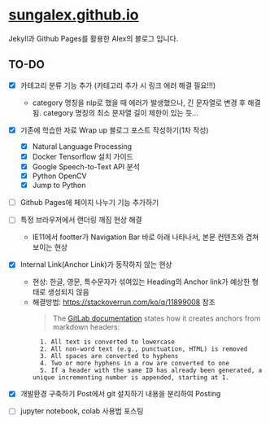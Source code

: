 # [sungalex.github.io](https://sungalex.github.io)

Jekyll과 Github Pages를 활용한 Alex의 블로그 입니다.

## TO-DO

- [x] 카테고리 분류 기능 추가 (카테고리 추가 시 링크 에러 해결 필요!!!)
  - category 명칭을 nlp로 했을 때 에러가 발생했으나, 긴 문자열로 변경 후 해결됨. category 명칭의 최소 문자열 길이 제한이 있는 듯...
- [x] 기존에 학습한 자료 Wrap up 블로그 포스트 작성하기(1차 작성)
  - [x] Natural Language Processing
  - [x] Docker Tensorflow 설치 가이드
  - [x] Google Speech-to-Text API 분석
  - [x] Python OpenCV
  - [x] Jump to Python
- [ ] Github Pages에 페이지 나누기 기능 추가하기
- [ ] 특정 브라우저에서 랜더링 깨짐 현상 해결
  - IE11에서 footter가 Navigation Bar 바로 아래 나타나서, 본문 컨텐츠와 겹쳐 보이는 현상
- [x] Internal Link(Anchor Link)가 동작하지 않는 현상
  - 현상: 한글, 영문, 특수문자가 섞여있는 Heading의 Anchor link가 예상한 형태로 생성되지 않음
  - 해결방법: <https://stackoverrun.com/ko/q/11899008> 참조
    > The [GitLab documentation](https://gitlab.com/help/user/markdown.md#header-ids-and-links) states how it creates anchors from markdown headers:
    ~~~
      1. All text is converted to lowercase
      2. All non-word text (e.g., punctuation, HTML) is removed
      3. All spaces are converted to hyphens
      4. Two or more hyphens in a row are converted to one
      5. If a header with the same ID has already been generated, a unique incrementing number is appended, starting at 1.
    ~~~
  
- [x] 개발환경 구축하기 Post에서 git 설치하기 내용을 분리하여 Posting
- [ ] jupyter notebook, colab 사용법 포스팅
